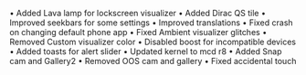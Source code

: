 • Added Lava lamp for lockscreen visualizer
• Added Dirac QS tile
• Improved seekbars for some settings
• Improved translations
• Fixed crash on changing default phone app
• Fixed Ambient visualizer glitches
• Removed Custom visualizer color
• Disabled boost for incompatible devices
• Added toasts for alert slider
• Updated kernel to mcd r8
• Added Snap cam and Gallery2
• Removed OOS cam and gallery
• Fixed accidental touch
